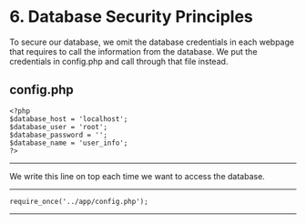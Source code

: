 
# 6. Database Security Principles

To secure our database, we omit the database credentials in each webpage that requires to call the information from the database. We put the credentials in config.php and call through that file instead.

config.php
------
    <?php
    $database_host = 'localhost';
    $database_user = 'root';
    $database_password = '';
    $database_name = 'user_info';
    ?>
------

We write this line on top each time we want to access the database.

------
    require_once('../app/config.php');
------
